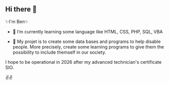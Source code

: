 ## Hi there 👋
✨I'm Ben✨

- 🌱 I’m currently learning some language like HTML, CSS, PHP, SQL, VBA
  
- 🔭 My projet is to create some data bases and programs to help disable people.
  More precisely, create some learning programs to give them the possibility to include themself in our society.

 I hope to be operational in 2026 after my advanced technician's certificate SIO.

 ✌️✌️
